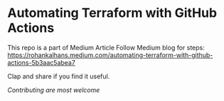 # Automating Terraform with GitHub Actions

This repo is a part of Medium Article
Follow Medium blog for steps: https://rohankalhans.medium.com/automating-terraform-with-github-actions-5b3aac5abea7

Clap and share if you find it useful.

_Contributing are most welcome_
